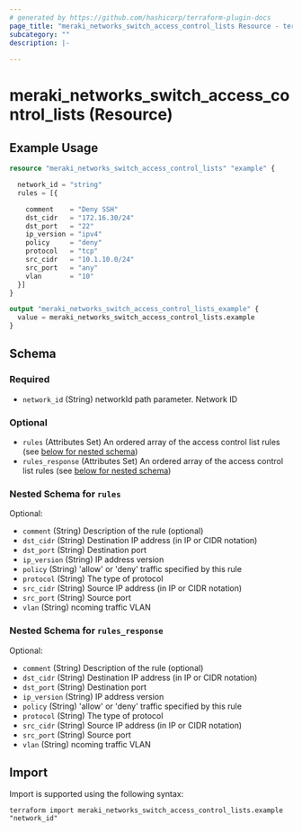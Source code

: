 ```yaml
---
# generated by https://github.com/hashicorp/terraform-plugin-docs
page_title: "meraki_networks_switch_access_control_lists Resource - terraform-provider-meraki"
subcategory: ""
description: |-
  
---
```


# meraki_networks_switch_access_control_lists (Resource)



## Example Usage

```terraform
resource "meraki_networks_switch_access_control_lists" "example" {

  network_id = "string"
  rules = [{

    comment    = "Deny SSH"
    dst_cidr   = "172.16.30/24"
    dst_port   = "22"
    ip_version = "ipv4"
    policy     = "deny"
    protocol   = "tcp"
    src_cidr   = "10.1.10.0/24"
    src_port   = "any"
    vlan       = "10"
  }]
}

output "meraki_networks_switch_access_control_lists_example" {
  value = meraki_networks_switch_access_control_lists.example
}
```

<!-- schema generated by tfplugindocs -->
## Schema

### Required

- `network_id` (String) networkId path parameter. Network ID

### Optional

- `rules` (Attributes Set) An ordered array of the access control list rules (see [below for nested schema](#nestedatt--rules))
- `rules_response` (Attributes Set) An ordered array of the access control list rules (see [below for nested schema](#nestedatt--rules_response))

<a id="nestedatt--rules"></a>
### Nested Schema for `rules`

Optional:

- `comment` (String) Description of the rule (optional)
- `dst_cidr` (String) Destination IP address (in IP or CIDR notation)
- `dst_port` (String) Destination port
- `ip_version` (String) IP address version
- `policy` (String) 'allow' or 'deny' traffic specified by this rule
- `protocol` (String) The type of protocol
- `src_cidr` (String) Source IP address (in IP or CIDR notation)
- `src_port` (String) Source port
- `vlan` (String) ncoming traffic VLAN


<a id="nestedatt--rules_response"></a>
### Nested Schema for `rules_response`

Optional:

- `comment` (String) Description of the rule (optional)
- `dst_cidr` (String) Destination IP address (in IP or CIDR notation)
- `dst_port` (String) Destination port
- `ip_version` (String) IP address version
- `policy` (String) 'allow' or 'deny' traffic specified by this rule
- `protocol` (String) The type of protocol
- `src_cidr` (String) Source IP address (in IP or CIDR notation)
- `src_port` (String) Source port
- `vlan` (String) ncoming traffic VLAN

## Import

Import is supported using the following syntax:

```shell
terraform import meraki_networks_switch_access_control_lists.example "network_id"
```
